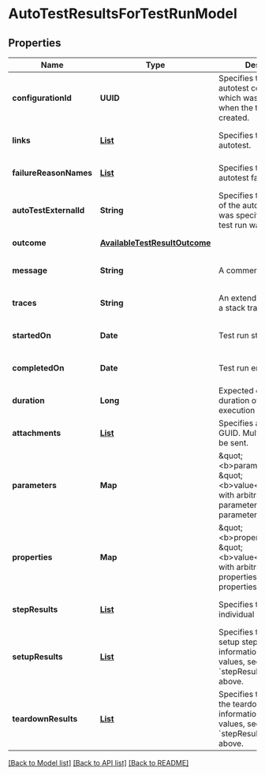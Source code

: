 # AutoTestResultsForTestRunModel
## Properties

| Name | Type | Description | Notes |
|------------ | ------------- | ------------- | -------------|
| **configurationId** | **UUID** | Specifies the GUID of the autotest configuration, which was specified when the test run was created. | [default to null] |
| **links** | [**List**](LinkPostModel.md) | Specifies the links in the autotest. | [optional] [default to null] |
| **failureReasonNames** | [**List**](FailureCategoryModel.md) | Specifies the cause of autotest failure. | [optional] [default to null] |
| **autoTestExternalId** | **String** | Specifies the external ID of the autotest, which was specified when the test run was created. | [default to null] |
| **outcome** | [**AvailableTestResultOutcome**](AvailableTestResultOutcome.md) |  | [default to null] |
| **message** | **String** | A comment for the result. | [optional] [default to null] |
| **traces** | **String** | An extended comment or a stack trace. | [optional] [default to null] |
| **startedOn** | **Date** | Test run start date. | [optional] [default to null] |
| **completedOn** | **Date** | Test run end date. | [optional] [default to null] |
| **duration** | **Long** | Expected or actual duration of the test run execution in milliseconds. | [optional] [default to null] |
| **attachments** | [**List**](AttachmentPutModel.md) | Specifies an attachment GUID. Multiple values can be sent. | [optional] [default to null] |
| **parameters** | **Map** | \&quot;&lt;b&gt;parameter&lt;/b&gt;\&quot;: \&quot;&lt;b&gt;value&lt;/b&gt;\&quot; pair with arbitrary custom parameters. Multiple parameters can be sent. | [optional] [default to null] |
| **properties** | **Map** | \&quot;&lt;b&gt;property&lt;/b&gt;\&quot;: \&quot;&lt;b&gt;value&lt;/b&gt;\&quot; pair with arbitrary custom properties. Multiple properties can be sent. | [optional] [default to null] |
| **stepResults** | [**List**](AttachmentPutModelAutoTestStepResultsModel.md) | Specifies the results of individual steps. | [optional] [default to null] |
| **setupResults** | [**List**](AttachmentPutModelAutoTestStepResultsModel.md) | Specifies the results of setup steps. For information on supported values, see the &#x60;stepResults&#x60; parameter above. | [optional] [default to null] |
| **teardownResults** | [**List**](AttachmentPutModelAutoTestStepResultsModel.md) | Specifies the results of the teardown steps. For information on supported values, see the &#x60;stepResults&#x60; parameter above. | [optional] [default to null] |

[[Back to Model list]](../README.md#documentation-for-models) [[Back to API list]](../README.md#documentation-for-api-endpoints) [[Back to README]](../README.md)

